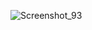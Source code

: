 
![Screenshot_93](https://user-images.githubusercontent.com/93027521/223956835-aa2e8afb-cea5-4968-8b96-8cbe903df8d7.png)
